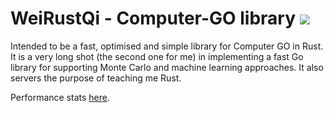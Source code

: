 # WeiRustQi - Computer-GO library [<img src="https://travis-ci.org/kuking/weirustqi.svg?branch=master">](https://travis-ci.org/kuking/weirustqi)
Intended to be a fast, optimised and simple library for Computer GO in Rust.
It is a very long shot (the second one for me) in implementing a fast Go library
for supporting Monte Carlo and machine learning approaches. It also servers the
purpose of teaching me Rust.

Performance stats [here](PERFORMANCE.md).
